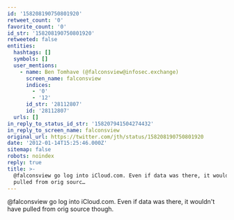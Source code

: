 ```yaml
---
id: '158208190750801920'
retweet_count: '0'
favorite_count: '0'
id_str: '158208190750801920'
retweeted: false
entities:
  hashtags: []
  symbols: []
  user_mentions:
    - name: Ben Tomhave (@falconsview@infosec.exchange)
      screen_name: falconsview
      indices:
        - '0'
        - '12'
      id_str: '28112807'
      id: '28112807'
  urls: []
in_reply_to_status_id_str: '158207941504274432'
in_reply_to_screen_name: falconsview
original_url: https://twitter.com/jth/status/158208190750801920
date: '2012-01-14T15:25:46.000Z'
sitemap: false
robots: noindex
reply: true
title: >-
  @falconsview go log into iCloud.com. Even if data was there, it wouldn't have
  pulled from orig sourc…
---
```


@falconsview go log into iCloud.com. Even if data was there, it wouldn't have pulled from orig source though.